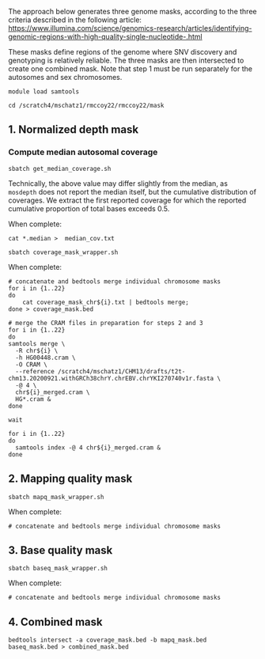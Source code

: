 The approach below generates three genome masks, according to the three criteria described in the following article: https://www.illumina.com/science/genomics-research/articles/identifying-genomic-regions-with-high-quality-single-nucleotide-.html

These masks define regions of the genome where SNV discovery and genotyping is relatively reliable. The three masks are then intersected to create one combined mask. Note that step 1 must be run separately for the autosomes and sex chromosomes.

```
module load samtools

cd /scratch4/mschatz1/rmccoy22/rmccoy22/mask
```

## 1. Normalized depth mask

### Compute median autosomal coverage
```
sbatch get_median_coverage.sh
```
Technically, the above value may differ slightly from the median, as `mosdepth` does not report the median itself, but the cumulative distribution of coverages. We extract the first reported coverage for which the reported cumulative proportion of total bases exceeds 0.5. 

When complete:
```
cat *.median >  median_cov.txt

sbatch coverage_mask_wrapper.sh
```

When complete:
```
# concatenate and bedtools merge individual chromosome masks
for i in {1..22}
do
    cat coverage_mask_chr${i}.txt | bedtools merge;
done > coverage_mask.bed

# merge the CRAM files in preparation for steps 2 and 3
for i in {1..22}
do
samtools merge \
  -R chr${i} \
  -h HG00448.cram \
  -O CRAM \
  --reference /scratch4/mschatz1/CHM13/drafts/t2t-chm13.20200921.withGRCh38chrY.chrEBV.chrYKI270740v1r.fasta \
  -@ 4 \
  chr${i}_merged.cram \
  HG*.cram &
done

wait

for i in {1..22}
do
  samtools index -@ 4 chr${i}_merged.cram &
done
```

## 2. Mapping quality mask

```
sbatch mapq_mask_wrapper.sh
```
When complete:
```
# concatenate and bedtools merge individual chromosome masks
```


## 3. Base quality mask

```
sbatch baseq_mask_wrapper.sh
```
When complete:
```
# concatenate and bedtools merge individual chromosome masks
```

## 4. Combined mask
```
bedtools intersect -a coverage_mask.bed -b mapq_mask.bed baseq_mask.bed > combined_mask.bed
```

